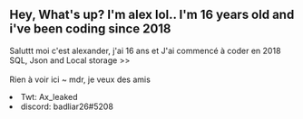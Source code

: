 Hey, What's up? I'm alex lol.. I'm 16 years old and i've been coding since 2018
-----
Saluttt moi c'est alexander, j'ai 16 ans et J'ai commencé à coder en 2018
SQL, Json and Local storage >> 
<br>
<br> Rien à voir ici ~ mdr, je veux des amis 
<li> Twt: Ax_leaked
<li> discord: badliar26#5208
